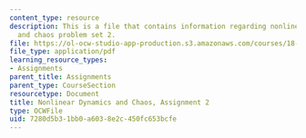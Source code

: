 ```yaml
---
content_type: resource
description: This is a file that contains information regarding nonlinear dynamics
  and chaos problem set 2.
file: https://ol-ocw-studio-app-production.s3.amazonaws.com/courses/18-385j-nonlinear-dynamics-and-chaos-fall-2014/7280d5b31bb0a6038e2c450fc653bcfe_MIT18_385JF14_Pset2.pdf
file_type: application/pdf
learning_resource_types:
- Assignments
parent_title: Assignments
parent_type: CourseSection
resourcetype: Document
title: Nonlinear Dynamics and Chaos, Assignment 2
type: OCWFile
uid: 7280d5b3-1bb0-a603-8e2c-450fc653bcfe
---
```

